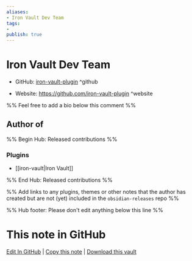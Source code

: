 ```yaml
---
aliases:
- Iron Vault Dev Team
tags:
- 
publish: true
---
```


# Iron Vault Dev Team

- GitHub: [iron-vault-plugin](https://github.com/iron-vault-plugin/) ^github
<!-- - Discord: `@` ^discord-->
- Website: <https://github.com/iron-vault-plugin> ^website
<!-- - [[Publish sites|Publish site]]: <https://> ^publish-->

%% Feel free to add a bio below this comment %%


## Author of

%% Begin Hub: Released contributions %%
### Plugins
- [[iron-vault|Iron Vault]]

%% End Hub: Released contributions %%

%% Add links to any plugins, themes or other notes that the author has created but are not (yet) included in the `obsidian-releases` repo %%

<!--
### Unlisted plugins
-->

<!--
### Others
-->

<!--
## Sponsor this author
-->

<!-- - [[GitHub sponsors]]: [Sponsor @iron-vault-plugin on GitHub Sponsors](https://github.com/sponsors/iron-vault-plugin) ^github-sponsor-->
<!-- - [[Buy me a coffee]]: <https://> ^buy-me-a-coffee-->
<!-- - [[PayPal]]: <https://> ^paypal-->
<!-- - [[Patreon]]: <https://> ^patreon-->

<!--
## Follow this author
-->

<!-- - [[YouTube Channels|On YouTube]]: <https://> ^youtube-->
<!-- - Twitter: <https://> ^twitter-->
<!-- - ... -->

%% Hub footer: Please don't edit anything below this line %%

# This note in GitHub

<span class="git-footer">[Edit In GitHub](https://github.dev/obsidian-community/obsidian-hub/blob/main/01%20-%20Community/People/iron-vault-plugin.md "git-hub-edit-note") | [Copy this note](https://raw.githubusercontent.com/obsidian-community/obsidian-hub/main/01%20-%20Community/People/iron-vault-plugin.md "git-hub-copy-note") | [Download this vault](https://github.com/obsidian-community/obsidian-hub/archive/refs/heads/main.zip "git-hub-download-vault") </span>
